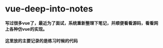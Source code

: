 # vue-deep-into-notes
#### 写过很多vue了，最近为了面试，系统重新整理下笔记，并顺便看看源码，看看网上各种仿vue的实现。

#### 这里放的主要记录的是练习时候的代码

